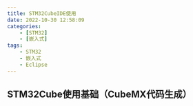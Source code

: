 ```yaml
---
title: STM32CubeIDE使用
date: 2022-10-30 12:58:09
categories:
    - [STM32]
    - [嵌入式]
tags:
    - STM32
    - 嵌入式
    - Eclipse
---
```


## STM32Cube使用基础（CubeMX代码生成）

